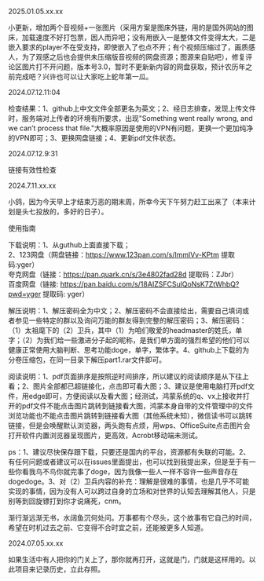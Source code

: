 2025.01.05.xx.xx

小更新，增加两个音视频+一张图片（采用方案是图床外链，用的是国外网站的图床，加载速度不好打包票，因人而异吧；没有用嵌入一是整体文件变得太大，二是嵌入要求的player不在受支持，即使嵌入了也点不开；有个视频压缩过了，画质感人，为了观感之后也会提供未压缩版音视频的网盘资源；图源来自贴吧），修复评论区图片打不开问题，版本号3.0，暂时不更新新内容的网盘获取，预计农历年之前完成吧？兴许也可以让大家吃上蛇年第一瓜。

2024.07.12.11:04  

检查结果：1、github上中文文件全部更名为英文；2、经日志排查，发现上传文件时，服务端对上传者的环境有所要求，出现"Something went really wrong, and we can’t process that file."大概率原因是使用的VPN有问题，更换一个更加纯净的VPN即可；3、更换网盘链接；4、更新pdf文件状态。

2024.07.12.9:31   

链接有效性检查  

2024.7.11.xx.xx

小鸽，因为今天早上才结束万恶的期末周，所幸今天下午努力赶工出来了（本来计划是头七投放的，多好的日子）。

使用指南

下载说明：1、从guthub上面直接下载；  
2、123网盘（网盘链接：https://www.123pan.com/s/ImmlVv-KPtm 提取码:yger）  
夸克网盘（链接：https://pan.quark.cn/s/3e4802fad28d 提取码：ZJbr）  
百度网盘（链接: https://pan.baidu.com/s/18AIZSFCSulQoNsK7ZtWhbQ?pwd=yger 提取码: yger）  


解压说明：1、解压密码全为中文；2、解压密码不会直接给出，需要自己填词或者参见一些特定的群以及询问万能的群友得到完整的解压密码；3、解压密码：（1）太祖麾下的（2）卫兵，其中（1）为咱们敬爱的headmaster的姓氏，单字；（2）为我们给一些激进分子起的昵称，是我们单方面的强烈希望的他们可以健康正常使用大脑判断、思考功能doge，单字，繁体字。4、github上下载的为分卷压缩包，在同一目录下解压part1.rar文件即可。


阅读说明：1、pdf页面排序是按照逆时间排序，所以建议的阅读顺序是从下往上看；2、图片全部都已超链接化，点击即可看大图；3、建议是使用电脑打开pdf文件，用edge即可，方便阅读以及看大图；经测试，鸿蒙系统的q、vx上接收并打开的pdf文件不能点击图片跳转到链接看大图，鸿蒙本身自带的文件管理中的文件浏览功能也不能点击图片跳转到链接看大图（其他系统未知），微信读书可以跳转链接，但是会唤醒默认浏览器，两头跑有点烦，用wps、OfficeSuite点击图片会打开软件内置浏览器呈现图片，更高效，Acrobt移动端未测试。

ps：1、建议尽快保存跟下载，只要还是国内的平台，资源都有失联的可能。2、有任何问题或者建议可以在issues里面提出，也可以找到我提出来，但是至于有一些你看我鸟不鸟你就完事了doge，因为我像一些人一样不容许一些声音存在dogedoge。3、对（2）卫兵内容的补充：理解是很难的事情，也是几乎不可能实现的事情，因为没有人可以跨过自身的立场和对世界的认知去理解其他人，只是别等到回旋镖打到你才说痛死，cnm。  


渐行渐远渐无书，水阔鱼沉何处问。万事都有个尽头，这个故事有它自己的时间，希望在时机过去之前、它变得不合时宜之前，还能被更多人知道。

2024.07.05.xx.xx

如果生活中有人把你的门关上了，那你就再打开，这就是门，门就是这样用的。以此项目来记录历史，立此存照。
